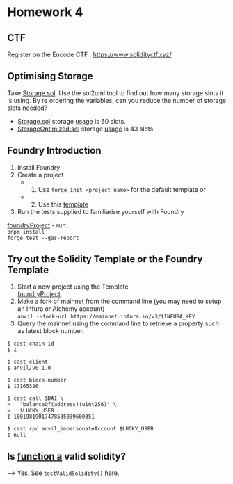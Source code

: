 # Homework 4

## CTF
Register on the Encode CTF : https://www.solidityctf.xyz/

## Optimising Storage
Take [Storage.sol](https://github.com/tikisailor/expert-solidity-bootcamp/tree/main/Homework4/Storage.sol). Use the sol2uml tool to find out how many storage slots it is using. By re ordering the variables, can you reduce the number of storage slots needed?
- [Storage.sol](https://github.com/tikisailor/expert-solidity-bootcamp/tree/main/Homework4/Storage.sol) storage [usage](https://github.com/tikisailor/expert-solidity-bootcamp/tree/main/Homework4/Store.svg) is 60 slots.
- [StorageOptimized.sol](https://github.com/tikisailor/expert-solidity-bootcamp/tree/main/Homework4/StorageOptimized.sol) storage [usage](https://github.com/tikisailor/expert-solidity-bootcamp/tree/main/Homework4/StoreOptimized.svg) is 43 slots.

## Foundry Introduction
1. Install Foundry
2. Create a project
    - 1. Use `forge init <project_name>` for the default template or
    - 2. Use this [template](https://github.com/PaulRBerg/foundry-template)
3. Run the tests supplied to familiarise yourself with Foundry    
     
[foundryProject](https://github.com/tikisailor/expert-solidity-bootcamp/tree/main/Homework4/foundryProject) - run:     
`pnpm install`     
`forge test --gas-report`

## Try out the Solidity Template or the Foundry Template
1. Start a new project using the Template    
[foundryProject](https://github.com/tikisailor/expert-solidity-bootcamp/tree/main/Homework4/foundryProject)    
2. Make a fork of mainnet from the command line (you may need to setup an Infura or Alchemy account)    
`anvil --fork-url https://mainnet.infura.io/v3/$INFURA_KEY`     
3. Query the mainnet using the command line to retrieve a property such as latest block number.      
```
$ cast chain-id
$ 1
```     
```
$ cast client
$ anvil/v0.1.0
```     
```
$ cast block-number
$ 17165326
```     
```
$ cast call $DAI \
>   "balanceOf(address)(uint256)" \
>   $LUCKY_USER
$ 16019819017478535039600351
```     
```
$ cast rpc anvil_impersonateAccount $LUCKY_USER
$ null
```      

## Is [function a](https://github.com/tikisailor/expert-solidity-bootcamp/tree/main/Homework4/foundryProject/ValidSolidity.sol) valid solidity?     
--> Yes. See `testValidSolidity()` [here](https://github.com/tikisailor/expert-solidity-bootcamp/tree/main/Homework4/foundryProject/Foo.t.sol).
